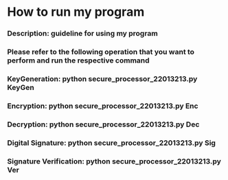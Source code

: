 # How to run my program

### Description: guideline for using my program

### Please refer to the following operation that you want to perform and run the respective command

### KeyGeneration: python secure_processor_22013213.py KeyGen

### Encryption: python secure_processor_22013213.py Enc

### Decryption: python secure_processor_22013213.py Dec

### Digital Signature: python secure_processor_22013213.py Sig

### Signature Verification: python secure_processor_22013213.py Ver
